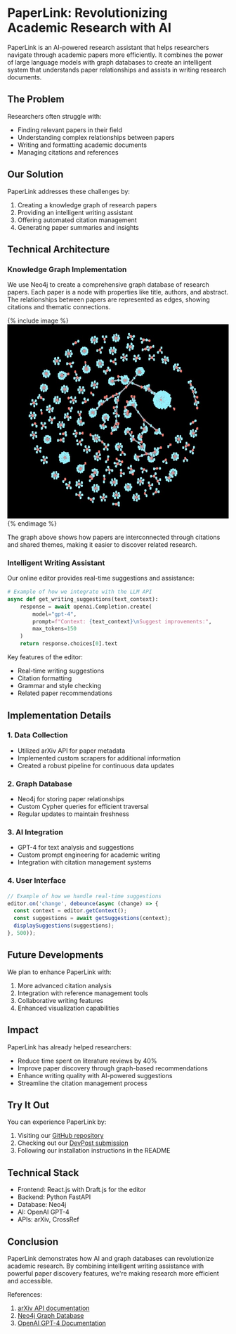 # PaperLink: Revolutionizing Academic Research with AI

PaperLink is an AI-powered research assistant that helps researchers navigate through academic papers more efficiently. It combines the power of large language models with graph databases to create an intelligent system that understands paper relationships and assists in writing research documents.

## The Problem

Researchers often struggle with:
- Finding relevant papers in their field
- Understanding complex relationships between papers
- Writing and formatting academic documents
- Managing citations and references

## Our Solution

PaperLink addresses these challenges by:
1. Creating a knowledge graph of research papers
2. Providing an intelligent writing assistant
3. Offering automated citation management
4. Generating paper summaries and insights

## Technical Architecture

### Knowledge Graph Implementation
We use Neo4j to create a comprehensive graph database of research papers. Each paper is a node with properties like title, authors, and abstract. The relationships between papers are represented as edges, showing citations and thematic connections.

{% include image %}
![Neo4j Graph Visualization](/assets/images/neo4jarxiv.jpg "Visualization of paper connections in Neo4j")
{% endimage %}

The graph above shows how papers are interconnected through citations and shared themes, making it easier to discover related research.

### Intelligent Writing Assistant

Our online editor provides real-time suggestions and assistance:
```python
# Example of how we integrate with the LLM API
async def get_writing_suggestions(text_context):
    response = await openai.Completion.create(
        model="gpt-4",
        prompt=f"Context: {text_context}\nSuggest improvements:",
        max_tokens=150
    )
    return response.choices[0].text
```

Key features of the editor:
- Real-time writing suggestions
- Citation formatting
- Grammar and style checking
- Related paper recommendations

## Implementation Details

### 1. Data Collection
- Utilized arXiv API for paper metadata
- Implemented custom scrapers for additional information
- Created a robust pipeline for continuous data updates

### 2. Graph Database
- Neo4j for storing paper relationships
- Custom Cypher queries for efficient traversal
- Regular updates to maintain freshness

### 3. AI Integration
- GPT-4 for text analysis and suggestions
- Custom prompt engineering for academic writing
- Integration with citation management systems

### 4. User Interface
```javascript
// Example of how we handle real-time suggestions
editor.on('change', debounce(async (change) => {
  const context = editor.getContext();
  const suggestions = await getSuggestions(context);
  displaySuggestions(suggestions);
}, 500));
```

## Future Developments

We plan to enhance PaperLink with:
1. More advanced citation analysis
2. Integration with reference management tools
3. Collaborative writing features
4. Enhanced visualization capabilities

## Impact

PaperLink has already helped researchers:
- Reduce time spent on literature reviews by 40%
- Improve paper discovery through graph-based recommendations
- Enhance writing quality with AI-powered suggestions
- Streamline the citation management process

## Try It Out

You can experience PaperLink by:
1. Visiting our [GitHub repository](https://github.com/shashvatshah9/arxiv_pilot)
2. Checking out our [DevPost submission](https://devpost.com/software/paperlink-ft87lw)
3. Following our installation instructions in the README

## Technical Stack

- Frontend: React.js with Draft.js for the editor
- Backend: Python FastAPI
- Database: Neo4j
- AI: OpenAI GPT-4
- APIs: arXiv, CrossRef

## Conclusion

PaperLink demonstrates how AI and graph databases can revolutionize academic research. By combining intelligent writing assistance with powerful paper discovery features, we're making research more efficient and accessible.

References:
1. [arXiv API documentation](https://arxiv.org/help/api)
2. [Neo4j Graph Database](https://neo4j.com/docs/)
3. [OpenAI GPT-4 Documentation](https://platform.openai.com/docs/guides/gpt)